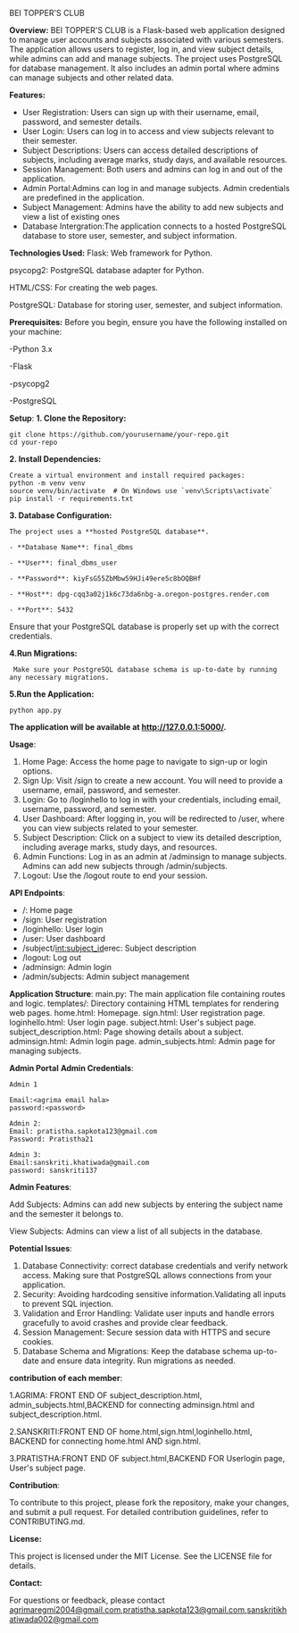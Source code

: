 BEI TOPPER'S CLUB

**Overview:**
  BEI TOPPER'S CLUB is a Flask-based web application designed to manage user accounts and subjects associated with various semesters. The application allows users 
  to register, log in, and view subject details, while admins can add and manage subjects. The project uses PostgreSQL for database management. It also includes an admin
  portal where admins can manage subjects and other related data.

**Features:**
  - User Registration: Users can sign up with their username, email, password, and semester details.
  - User Login: Users can log in to access and view subjects relevant to their semester.
  - Subject Descriptions: Users can access detailed descriptions of subjects, including average marks, study days, and available resources.
  - Session Management: Both users and admins can log in and out of the application.
  - Admin Portal:Admins can log in and manage subjects. Admin credentials are predefined in the application.
  - Subject Management: Admins have the ability to add new subjects and view a list of existing ones
  - Database Intergration:The application connects to a hosted PostgreSQL database to store user, semester, and subject information.
    


**Technologies Used:**
  Flask: Web framework for Python.
  
  psycopg2: PostgreSQL database adapter for Python.
  
  HTML/CSS: For creating the web pages.
  
  PostgreSQL: Database for storing user, semester, and subject information.

**Prerequisites:**
  Before you begin, ensure you have the following installed on your machine:
  
  -Python 3.x 
  
  -Flask
  
  -psycopg2
  
  -PostgreSQL


**Setup**:
**1. Clone the Repository:**

    git clone https://github.com/yourusername/your-repo.git
    cd your-repo
    
**2. Install Dependencies:**

    Create a virtual environment and install required packages:
    python -m venv venv
    source venv/bin/activate  # On Windows use `venv\Scripts\activate`
    pip install -r requirements.txt
    
**3. Database Configuration:**

    The project uses a **hosted PostgreSQL database**.
    
    - **Database Name**: final_dbms
    
    - **User**: final_dbms_user
    
    - **Password**: kiyFsG55ZbMbw59HJi49ere5c8bOQBHf
    
    - **Host**: dpg-cqq3a02j1k6c73da6nbg-a.oregon-postgres.render.com
    
    - **Port**: 5432
    
  Ensure that your PostgreSQL database is properly set up with the correct credentials.
  
**4.Run Migrations:**

     Make sure your PostgreSQL database schema is up-to-date by running any necessary migrations.
     
**5.Run the Application:**

    python app.py
    
**The application will be available at http://127.0.0.1:5000/.**


**Usage**:
  1. Home Page: Access the home page to navigate to sign-up or login options.
  2. Sign Up: Visit /sign to create a new account. You will need to provide a username, email, password, and semester.
  3. Login: Go to /loginhello to log in with your credentials, including email, username, password, and semester.
  4. User Dashboard: After logging in, you will be redirected to /user, where you can view subjects related to your semester.
  5. Subject Description: Click on a subject to view its detailed description, including average marks, study days, and resources.
  6. Admin Functions: Log in as an admin at /adminsign to manage subjects. Admins can add new subjects through /admin/subjects.
  7. Logout: Use the /logout route to end your session.

   
**API Endpoints**:
  - /: Home page
  - /sign: User registration
  - /loginhello: User login
  - /user: User dashboard
  - /subject/<int:subject_id>erec: Subject description
  - /logout: Log out
  - /adminsign: Admin login
  - /admin/subjects: Admin subject management

  

**Application Structure**:
  main.py: The main application file containing routes and logic.
  templates/: Directory containing HTML templates for rendering web pages.
       home.html: Homepage.
       sign.html: User registration page.
       loginhello.html: User login page.
       subject.html: User's subject page.
       subject_description.html: Page showing details about a subject.
       adminsign.html: Admin login page.
       admin_subjects.html: Admin page for managing subjects.
  
    
**Admin Portal**
  **Admin Credentials**:
  
    Admin 1
    
    Email:<agrima email hala>
    password:<password>

    Admin 2:
    Email: pratistha.sapkota123@gmail.com
    Password: Pratistha21

    Admin 3:
    Email:sanskriti.khatiwada@gmail.com
    password: sanskriti137

    
**Admin Features**:

  Add Subjects: Admins can add new subjects by entering the subject name and the semester it belongs to.
  
  View Subjects: Admins can view a list of all subjects in the database.
  
  
**Potential Issues**:
  1. Database Connectivity:  correct database credentials and verify network access. Making sure that PostgreSQL allows connections from your application.
  2. Security: Avoiding hardcoding sensitive information.Validating all inputs to prevent SQL injection.
  3. Validation and Error Handling: Validate user inputs and handle errors gracefully to avoid crashes and provide clear feedback.
  4. Session Management: Secure session data with HTTPS and secure cookies.
  5. Database Schema and Migrations: Keep the database schema up-to-date and ensure data integrity. Run migrations as needed.

     

 **contribution of each member**:
 
   1.AGRIMA: FRONT END OF subject_description.html, admin_subjects.html,BACKEND for connecting adminsign.html and subject_description.html.
   
   2.SANSKRITI:FRONT END OF home.html,sign.html,loginhello.html, BACKEND for connecting home.html AND sign.html.
   
   3.PRATISTHA:FRONT END OF subject.html,BACKEND FOR Userlogin page, User's subject page.
   



**Contribution**:

To contribute to this project, please fork the repository, make your changes, and submit a pull request. For detailed contribution guidelines, refer to CONTRIBUTING.md.



**License:**

This project is licensed under the MIT License. See the LICENSE file for details.



**Contact:**

For questions or feedback, please contact agrimaregmi2004@gmail.com,pratistha.sapkota123@gmail.com,sanskritikhatiwada002@gmail.com



